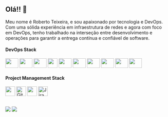 ## Olá!! 👋

Meu nome é Roberto Teixeira, e sou apaixonado por tecnologia e DevOps. Com uma sólida experiência em infraestrutura de redes e agora com foco em DevOps, tenho trabalhado na interseção entre desenvolvimento e operações para garantir a entrega contínua e confiável de software.

#### DevOps Stack
<div style="display: inline_block">
  <img height="30" width="40" src="https://www.vectorlogo.zone/logos/amazon_aws/amazon_aws-icon.svg">
  <img height="30" width="40" src="https://www.vectorlogo.zone/logos/microsoft_azure/microsoft_azure-icon.svg">
  <img height="30" width="40" src="https://www.vectorlogo.zone/logos/ansible/ansible-icon.svg">
  <img height="30" width="30" src="https://www.vectorlogo.zone/logos/terraformio/terraformio-icon.svg">
  <img height="30" width="40" src="https://www.vectorlogo.zone/logos/docker/docker-icon.svg">
  <img height="30" width="40" src="https://www.vectorlogo.zone/logos/kubernetes/kubernetes-icon.svg">
  <img height="30" width="40" src="https://www.vectorlogo.zone/logos/helmsh/helmsh-icon.svg">
  <img height="30" width="40" src="https://www.vectorlogo.zone/logos/argoprojio/argoprojio-icon.svg">
  <img height="30" width="40" src="https://www.vectorlogo.zone/logos/prometheusio/prometheusio-icon.svg">
  <img height="30" width="40" src="https://www.vectorlogo.zone/logos/grafana/grafana-icon.svg">
</div>

#### Project Management Stack
<div style="display: inline_block">
  <img height="30" width="30" src="https://www.vectorlogo.zone/logos/git-scm/git-scm-icon.svg">
  <img alt="Github" height="30" width="30" src="https://www.vectorlogo.zone/logos/github/github-tile.svg">
  <img height="30" width="30" src="https://www.vectorlogo.zone/logos/gitlab/gitlab-icon.svg">
  <img alt="Jira" height="30" width="30" src="https://www.vectorlogo.zone/logos/atlassian_jira/atlassian_jira-icon.svg">
</div>

##
<div>
  <a href="https://www.linkedin.com/in/robertoricardo/"><img src="https://img.shields.io/badge/LinkedIn-0077B5?style=for-the-badge&logo=linkedin&logoColor=white"></a>
  <a href="mailto:roberto.ricardo@outlook.com"><img src="https://img.shields.io/badge/Microsoft_Outlook-0078D4?style=for-the-badge&logo=microsoft-outlook&logoColor=white"></a>
</div>


